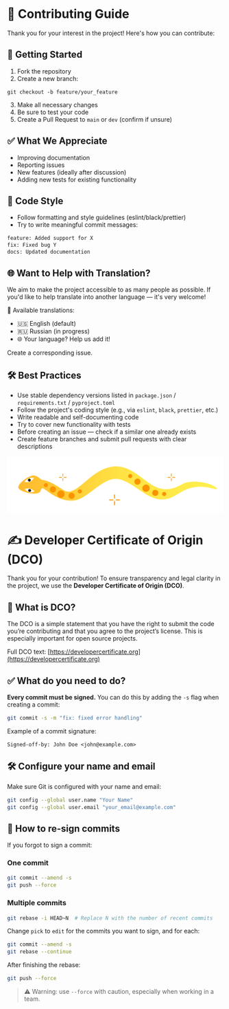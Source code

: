 # 🤝 Contributing Guide

Thank you for your interest in the project! Here's how you can contribute:

## 🚀 Getting Started

1. Fork the repository
2. Create a new branch:
```
git checkout -b feature/your_feature
```
3. Make all necessary changes
4. Be sure to test your code
5. Create a Pull Request to `main` or `dev` (confirm if unsure)

## ✅ What We Appreciate

- Improving documentation
- Reporting issues
- New features (ideally after discussion)
- Adding new tests for existing functionality

## 🧹 Code Style

- Follow formatting and style guidelines (eslint/black/prettier)
- Try to write meaningful commit messages:
```
feature: Added support for X
fix: Fixed bug Y
docs: Updated documentation
```

## 🌐 Want to Help with Translation?

We aim to make the project accessible to as many people as possible. If you'd like to help translate into another language — it's very welcome!

📄 Available translations:
- 🇺🇸 English (default)
- 🇷🇺 Russian (in progress)
- 🌐 Your language? Help us add it!

Create a corresponding issue.

## 🛠 Best Practices

- Use stable dependency versions listed in `package.json` / `requirements.txt` / `pyproject.toml`
- Follow the project's coding style (e.g., via `eslint`, `black`, `prettier`, etc.)
- Write readable and self-documenting code
- Try to cover new functionality with tests
- Before creating an issue — check if a similar one already exists
- Create feature branches and submit pull requests with clear descriptions

![image](../../docs/assets/pic_left.svg)

# ✍️ Developer Certificate of Origin (DCO)

Thank you for your contribution! To ensure transparency and legal clarity in the project, we use the **Developer Certificate of Origin (DCO)**.

## 📜 What is DCO?

The DCO is a simple statement that you have the right to submit the code you’re contributing and that you agree to the project’s license. This is especially important for open source projects.

Full DCO text: [https://developercertificate.org](https://developercertificate.org)

## ✅ What do you need to do?

**Every commit must be signed.** You can do this by adding the `-s` flag when creating a commit:

```bash
git commit -s -m "fix: fixed error handling"
```

Example of a commit signature:

```
Signed-off-by: John Doe <john@example.com>
```

## 🛠 Configure your name and email

Make sure Git is configured with your name and email:

```bash
git config --global user.name "Your Name"
git config --global user.email "your_email@example.com"
```

## 🔁 How to re-sign commits

If you forgot to sign a commit:

### One commit

```bash
git commit --amend -s
git push --force
```

### Multiple commits

```bash
git rebase -i HEAD~N  # Replace N with the number of recent commits
```

Change `pick` to `edit` for the commits you want to sign, and for each:

```bash
git commit --amend -s
git rebase --continue
```

After finishing the rebase:

```bash
git push --force
```

> ⚠️ Warning: use `--force` with caution, especially when working in a team.